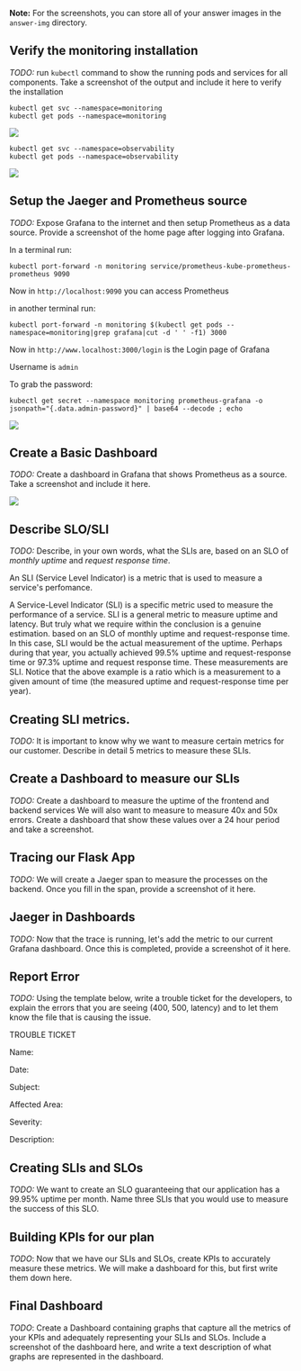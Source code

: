 [img1]: ./answer-img/monitoring_verify.png
[img2]: ./answer-img/observability_verify.png
[img3]: ./answer-img/grafana_after_login.png
[img4]: ./answer-image/basic_dashboard.png

**Note:** For the screenshots, you can store all of your answer images in the `answer-img` directory.

## Verify the monitoring installation

*TODO:* run `kubectl` command to show the running pods and services for all components. Take a screenshot of the output and include it here to verify the installation

```
kubectl get svc --namespace=monitoring
kubectl get pods --namespace=monitoring
```

![][img1]

```
kubectl get svc --namespace=observability
kubectl get pods --namespace=observability
```
![][img2]

## Setup the Jaeger and Prometheus source

*TODO:* Expose Grafana to the internet and then setup Prometheus as a data source. Provide a screenshot of the home page after logging into Grafana.

In a terminal run:
```
kubectl port-forward -n monitoring service/prometheus-kube-prometheus-prometheus 9090
```

Now in `http://localhost:9090` you can access Prometheus

in another terminal run:
```
kubectl port-forward -n monitoring $(kubectl get pods --namespace=monitoring|grep grafana|cut -d ' ' -f1) 3000
```

Now in `http://www.localhost:3000/login` is the Login page of Grafana

Username is `admin`

To grab the password:
```
kubectl get secret --namespace monitoring prometheus-grafana -o jsonpath="{.data.admin-password}" | base64 --decode ; echo
```

![][img3]


## Create a Basic Dashboard
*TODO:* Create a dashboard in Grafana that shows Prometheus as a source. Take a screenshot and include it here.

![][img4]

## Describe SLO/SLI
*TODO:* Describe, in your own words, what the SLIs are, based on an SLO of *monthly uptime* and *request response time*.

An SLI (Service Level Indicator) is a metric that is used to measure a service's perfomance. 

A Service-Level Indicator (SLI) is a specific metric used to measure the performance of a service. SLI is a general metric to measure uptime and latency. But truly what we require within the conclusion is a genuine estimation. based on an SLO of monthly uptime and request-response time. In this case, SLI would be the actual measurement of the uptime. Perhaps during that year, you actually achieved 99.5% uptime and request-response time or 97.3% uptime and request response time. These measurements are SLI. Notice that the above example is a ratio which is a measurement to a given amount of time (the measured uptime and request-response time per year).


## Creating SLI metrics.
*TODO:* It is important to know why we want to measure certain metrics for our customer. Describe in detail 5 metrics to measure these SLIs. 

## Create a Dashboard to measure our SLIs
*TODO:* Create a dashboard to measure the uptime of the frontend and backend services We will also want to measure to measure 40x and 50x errors. Create a dashboard that show these values over a 24 hour period and take a screenshot.

## Tracing our Flask App
*TODO:*  We will create a Jaeger span to measure the processes on the backend. Once you fill in the span, provide a screenshot of it here.

## Jaeger in Dashboards
*TODO:* Now that the trace is running, let's add the metric to our current Grafana dashboard. Once this is completed, provide a screenshot of it here.

## Report Error
*TODO:* Using the template below, write a trouble ticket for the developers, to explain the errors that you are seeing (400, 500, latency) and to let them know the file that is causing the issue.

TROUBLE TICKET

Name:

Date:

Subject:

Affected Area:

Severity:

Description:


## Creating SLIs and SLOs
*TODO:* We want to create an SLO guaranteeing that our application has a 99.95% uptime per month. Name three SLIs that you would use to measure the success of this SLO.

## Building KPIs for our plan
*TODO*: Now that we have our SLIs and SLOs, create KPIs to accurately measure these metrics. We will make a dashboard for this, but first write them down here.

## Final Dashboard
*TODO*: Create a Dashboard containing graphs that capture all the metrics of your KPIs and adequately representing your SLIs and SLOs. Include a screenshot of the dashboard here, and write a text description of what graphs are represented in the dashboard.  
